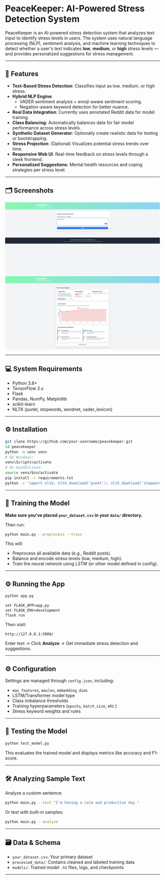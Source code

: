 
# PeaceKeeper: AI-Powered Stress Detection System

PeaceKeeper is an AI-powered stress detection system that analyzes text input to identify stress levels in users. The system uses natural language processing (NLP), sentiment analysis, and machine learning techniques to detect whether a user's text indicates **low**, **medium**, or **high** stress levels — and provides personalized suggestions for stress management.

---

## 🚀 Features

- **Text-Based Stress Detection**: Classifies input as low, medium, or high stress.
- **Hybrid NLP Engine**:
  - VADER sentiment analysis + emoji-aware sentiment scoring.
  - Negation-aware keyword detection for better nuance.
- **Real Data Integration**: Currently uses annotated Reddit data for model training.
- **Class Balancing**: Automatically balances data for fair model performance across stress levels.
- **Synthetic Dataset Generator**: Optionally create realistic data for testing or bootstrapping.
- **Stress Projection**: (Optional) Visualizes potential stress trends over time.
- **Responsive Web UI**: Real-time feedback on stress levels through a sleek frontend.
- **Personalized Suggestions**: Mental health resources and coping strategies per stress level.

---

## 🗂 Screenshots

![PeaceKeeper UI](screenshots/peacekeeper-ui.png)  
![Stress Analysis Results](screenshots/stress-analysis.png)

---

## 💻 System Requirements

- Python 3.8+
- TensorFlow 2.x
- Flask
- Pandas, NumPy, Matplotlib
- scikit-learn
- NLTK (punkt, stopwords, wordnet, vader_lexicon)

---

## ⚙️ Installation

```bash
git clone https://github.com/your-username/peacekeeper.git
cd peacekeeper
python -m venv venv
# On Windows:
venv\Scripts\activate
# On macOS/Linux:
source venv/bin/activate
pip install -r requirements.txt
python -c "import nltk; nltk.download('punkt'); nltk.download('stopwords'); nltk.download('wordnet'); nltk.download('vader_lexicon')"
```

---

## 🧠 Training the Model

**Make sure you've placed `your_dataset.csv` in your `data/` directory.**

Then run:
```bash
python main.py --preprocess --train
```

This will:
- Preprocess all available data (e.g., Reddit posts).
- Balance and encode stress levels (low, medium, high).
- Train the neural network using LSTM (or other model defined in config).

---

## ⚙️ Running the App

```bash
python app.py
```

```CMD
set FLASK_APP=app.py
set FLASK_ENV=development
flask run
```

Then visit:
```
http://127.0.0.1:5000/
```

Enter text → Click **Analyze** → Get immediate stress detection and suggestions.

---

## ⚙️ Configuration

Settings are managed through `config.json`, including:

- `max_features`, `maxlen`, `embedding_dims`
- LSTM/Transformer model type
- Class imbalance thresholds
- Training hyperparameters (`epochs`, `batch_size`, etc.)
- Stress keyword weights and rules

---

## 🧪 Testing the Model

```bash
python test_model.py
```

This evaluates the trained model and displays metrics like accuracy and F1-score.

---

## 🛠 Analyzing Sample Text

Analyze a custom sentence:

```bash
python main.py --text "I'm having a calm and productive day."
```

Or test with built-in samples:

```bash
python main.py --analyze
```

---

## 🗃️ Data & Schema

- `your_dataset.csv`: Your primary dataset
- `processed_data/`: Contains cleaned and labeled training data
- `models/`: Trained model `.h5` files, logs, and checkpoints

---


